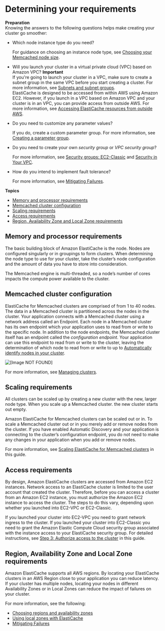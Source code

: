 # Determining your requirements<a name="cluster-create-determine-requirements"></a>

**Preparation**  
Knowing the answers to the following questions helps make creating your cluster go smoother:
+ Which node instance type do you need?

  For guidance on choosing an instance node type, see [Choosing your Memcached node size](nodes-select-size.md#CacheNodes.SelectSize)\.
+ Will you launch your cluster in a virtual private cloud \(VPC\) based on Amazon VPC? 
**Important**  
If you're going to launch your cluster in a VPC, make sure to create a subnet group in the same VPC before you start creating a cluster\. For more information, see [Subnets and subnet groups](SubnetGroups.md)\.  
ElastiCache is designed to be accessed from within AWS using Amazon EC2\. However, if you launch in a VPC based on Amazon VPC and your cluster is in an VPC, you can provide access from outside AWS\. For more information, see [Accessing ElastiCache resources from outside AWS](accessing-elasticache.md#access-from-outside-aws)\.
+ Do you need to customize any parameter values?

  If you do, create a custom parameter group\. For more information, see [Creating a parameter group](ParameterGroups.Creating.md)\.
+ Do you need to create your own *security group* or *VPC security group*? 

  For more information, see [Security groups: EC2\-Classic](SecurityGroups.md) and [Security in Your VPC](https://docs.aws.amazon.com/vpc/latest/userguide/VPC_Security.html)\.
+ How do you intend to implement fault tolerance?

  For more information, see [Mitigating Failures](FaultTolerance.md)\.

**Topics**
+ [Memory and processor requirements](#cluster-create-determine-requirements-memory)
+ [Memcached cluster configuration](#memcached-cluster-configuration)
+ [Scaling requirements](#cluster-create-determine-requirements-scaling)
+ [Access requirements](#cluster-create-determine-requirements-access)
+ [Region, Availability Zone and Local Zone requirements](#cluster-create-determine-requirements-region)

## Memory and processor requirements<a name="cluster-create-determine-requirements-memory"></a>

The basic building block of Amazon ElastiCache is the node\. Nodes are configured singularly or in groupings to form clusters\. When determining the node type to use for your cluster, take the cluster’s node configuration and the amount of data you have to store into consideration\.

The Memcached engine is multi\-threaded, so a node’s number of cores impacts the compute power available to the cluster\.

## Memcached cluster configuration<a name="memcached-cluster-configuration"></a>

ElastiCache for Memcached clusters are comprised of from 1 to 40 nodes\. The data in a Memcached cluster is partitioned across the nodes in the cluster\. Your application connects with a Memcached cluster using a network address called an Endpoint\. Each node in a Memcached cluster has its own endpoint which your application uses to read from or write to the specific node\. In addition to the node endpoints, the Memcached cluster itself has an endpoint called the *configuration endpoint*\. Your application can use this endpoint to read from or write to the cluster, leaving the determination of which node to read from or write to up to [Automatically identify nodes in your cluster](AutoDiscovery.md)\. 

![\[Image NOT FOUND\]](http://docs.aws.amazon.com/AmazonElastiCache/latest/mem-ug/images/ElastiCache-Cluster-Memcached.png)

For more information, see [Managing clusters](Clusters.md)\.

## Scaling requirements<a name="cluster-create-determine-requirements-scaling"></a>

All clusters can be scaled up by creating a new cluster with the new, larger node type\. When you scale up a Memcached cluster\. the new cluster starts out empty\.

Amazon ElastiCache for Memcached clusters can be scaled out or in\. To scale a Memcached cluster out or in you merely add or remove nodes from the cluster\. If you have enabled Automatic Discovery and your application is connecting to the cluster’s configuration endpoint, you do not need to make any changes in your application when you add or remove nodes\.

For more information, see [Scaling ElastiCache for Memcached clusters](Scaling.md) in this guide\.

## Access requirements<a name="cluster-create-determine-requirements-access"></a>

By design, Amazon ElastiCache clusters are accessed from Amazon EC2 instances\. Network access to an ElastiCache cluster is limited to the user account that created the cluster\. Therefore, before you can access a cluster from an Amazon EC2 instance, you must authorize the Amazon EC2 instance to access the cluster\. The steps to do this vary, depending upon whether you launched into EC2\-VPC or EC2\-Classic\.

If you launched your cluster into EC2\-VPC you need to grant network ingress to the cluster\. If you launched your cluster into EC2\-Classic you need to grant the Amazon Elastic Compute Cloud security group associated with the instance access to your ElastiCache security group\. For detailed instructions, see [Step 3: Authorize access to the cluster](GettingStarted.AuthorizeAccess.md) in this guide\.

## Region, Availability Zone and Local Zone requirements<a name="cluster-create-determine-requirements-region"></a>

Amazon ElastiCache supports all AWS regions\. By locating your ElastiCache clusters in an AWS Region close to your application you can reduce latency\. If your cluster has multiple nodes, locating your nodes in different Availability Zones or in Local Zones can reduce the impact of failures on your cluster\.

For more information, see the following:
+ [Choosing regions and availability zones](RegionsAndAZs.md)
+ [Using local zones with ElastiCache ](Local_zones.md)
+ [Mitigating Failures](FaultTolerance.md)